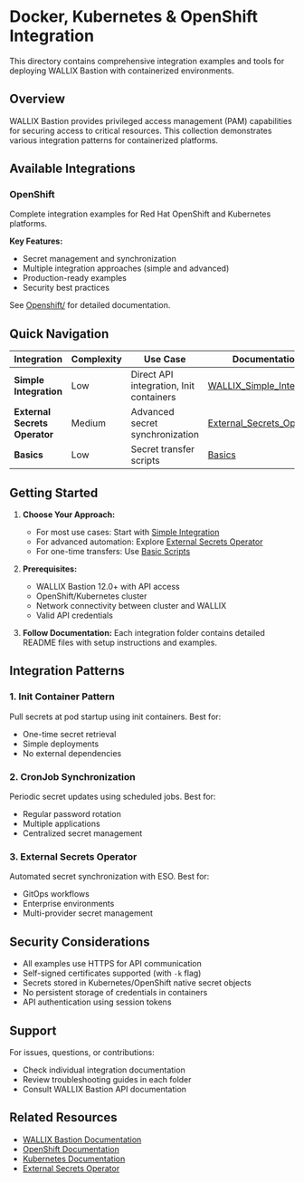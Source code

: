 # Docker, Kubernetes & OpenShift Integration

This directory contains comprehensive integration examples and tools for deploying WALLIX Bastion with containerized environments.

## Overview

WALLIX Bastion provides privileged access management (PAM) capabilities for securing access to critical resources. This collection demonstrates various integration patterns for containerized platforms.

## Available Integrations

### OpenShift

Complete integration examples for Red Hat OpenShift and Kubernetes platforms.

**Key Features:**

- Secret management and synchronization
- Multiple integration approaches (simple and advanced)
- Production-ready examples
- Security best practices

See [Openshift/](./Openshift/) for detailed documentation.

## Quick Navigation

| Integration | Complexity | Use Case | Documentation |
|------------|-----------|----------|---------------|
| **Simple Integration** | Low | Direct API integration, Init containers | [WALLIX_Simple_Integration](./Openshift/WALLIX_Simple_Integration/) |
| **External Secrets Operator** | Medium | Advanced secret synchronization | [External_Secrets_Operator](./Openshift/External_Secrets_Operator/) |
| **Basics** | Low | Secret transfer scripts | [Basics](./Openshift/Basics/) |

## Getting Started

1. **Choose Your Approach:**
   - For most use cases: Start with [Simple Integration](./Openshift/WALLIX_Simple_Integration/)
   - For advanced automation: Explore [External Secrets Operator](./Openshift/External_Secrets_Operator/)
   - For one-time transfers: Use [Basic Scripts](./Openshift/Basics/)

2. **Prerequisites:**
   - WALLIX Bastion 12.0+ with API access
   - OpenShift/Kubernetes cluster
   - Network connectivity between cluster and WALLIX
   - Valid API credentials

3. **Follow Documentation:**
   Each integration folder contains detailed README files with setup instructions and examples.

## Integration Patterns

### 1. Init Container Pattern

Pull secrets at pod startup using init containers. Best for:

- One-time secret retrieval
- Simple deployments
- No external dependencies

### 2. CronJob Synchronization

Periodic secret updates using scheduled jobs. Best for:

- Regular password rotation
- Multiple applications
- Centralized secret management

### 3. External Secrets Operator

Automated secret synchronization with ESO. Best for:

- GitOps workflows
- Enterprise environments
- Multi-provider secret management

## Security Considerations

- All examples use HTTPS for API communication
- Self-signed certificates supported (with `-k` flag)
- Secrets stored in Kubernetes/OpenShift native secret objects
- No persistent storage of credentials in containers
- API authentication using session tokens

## Support

For issues, questions, or contributions:

- Check individual integration documentation
- Review troubleshooting guides in each folder
- Consult WALLIX Bastion API documentation

## Related Resources

- [WALLIX Bastion Documentation](https://doc.wallix.com/)
- [OpenShift Documentation](https://docs.openshift.com/)
- [Kubernetes Documentation](https://kubernetes.io/docs/)
- [External Secrets Operator](https://external-secrets.io/)
